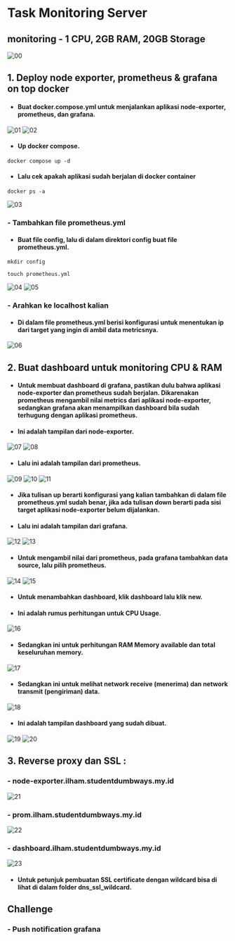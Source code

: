 # Task Monitoring Server

## monitoring - 1 CPU, 2GB RAM, 20GB Storage

![00](assets/0.png)

## 1. Deploy node exporter, prometheus & grafana on top docker

* #### Buat docker.compose.yml untuk menjalankan aplikasi node-exporter, prometheus, dan grafana.
![01](assets/1.png)
![02](assets/2.png)

* #### Up docker compose.
```
docker compose up -d
```

* #### Lalu cek apakah aplikasi sudah berjalan di docker container
```
docker ps -a
```
![03](assets/3.png)


### - Tambahkan file prometheus.yml

* #### Buat file config, lalu di dalam direktori config buat file prometheus.yml.
```
mkdir config

touch prometheus.yml
```
![04](assets/2.png)
![05](assets/4.png)


### -  Arahkan ke localhost kalian

* #### Di dalam file prometheus.yml berisi konfigurasi untuk menentukan ip dari target yang ingin di ambil data metricsnya.
![06](assets/5.png)


## 2. Buat dashboard untuk monitoring CPU & RAM

* #### Untuk membuat dashboard di grafana, pastikan dulu bahwa aplikasi node-exporter dan prometheus sudah berjalan. Dikarenakan prometheus mengambil nilai metrics dari aplikasi node-exporter, sedangkan grafana akan menampilkan dashboard bila sudah terhugung dengan aplikasi prometheus.

* #### Ini adalah tampilan dari node-exporter.
![07](assets/7.png)
![08](assets/8.png)

* #### Lalu ini adalah tampilan dari prometheus.
![09](assets/9.png)
![10](assets/10.png)
![11](assets/11.png)

* #### Jika tulisan up berarti konfigurasi yang kalian tambahkan di dalam file prometheus.yml sudah benar, jika ada tulisan down berarti pada sisi target aplikasi node-exporter belum dijalankan.

* #### Lalu ini adalah tampilan dari grafana.
![12](assets/16.png)
![13](assets/17.png)


* #### Untuk mengambil nilai dari prometheus, pada grafana tambahkan data source, lalu pilih prometheus.
![14](assets/14.png)
![15](assets/15.png)

* #### Untuk menambahkan dashboard, klik dashboard lalu klik new.

* #### Ini adalah rumus perhitungan untuk CPU Usage.
![16](assets/18.png)

* #### Sedangkan ini untuk perhitungan RAM Memory available dan total keseluruhan memory.
![17](assets/19.png)

* #### Sedangkan ini untuk melihat network receive (menerima) dan network transmit (pengiriman) data.
![18](assets/20.png)

* #### Ini adalah tampilan dashboard yang sudah dibuat.
![19](assets/21.png)
![20](assets/22.png)


## 3. Reverse proxy dan SSL :

### - node-exporter.ilham.studentdumbways.my.id
![21](assets/23.png)

### - prom.ilham.studentdumbways.my.id
![22](assets/24.png)

### - dashboard.ilham.studentdumbways.my.id
![23](assets/25.png)

* #### Untuk petunjuk pembuatan SSL certificate dengan wildcard bisa di lihat di dalam folder dns_ssl_wildcard.

## Challenge
### - Push notification grafana